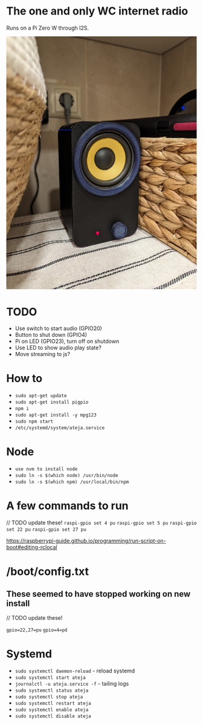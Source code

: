 # The one and only WC internet radio

Runs on a Pi Zero W through I2S.

![image](wc.jpg)

# TODO

- Use switch to start audio (GPIO20)
- Button to shut down (GPIO4)
- Pi on LED (GPIO23), turn off on shutdown
- Use LED to show audio play state?
- Move streaming to js?

# How to

- `sudo apt-get update`
- `sudo apt-get install pigpio`
- `npm i`
- `sudo apt-get install -y mpg123`
- `sudo npm start`
- `/etc/systemd/system/ateja.service`

# Node

- `use nvm to install node`
- `sudo ln -s $(which node) /usr/bin/node`
- `sudo ln -s $(which npm) /usr/local/bin/npm`

# A few commands to run

// TODO update these!
`raspi-gpio set 4 pu`
`raspi-gpio set 5 pu`
`raspi-gpio set 22 pu`
`raspi-gpio set 27 pu`

https://raspberrypi-guide.github.io/programming/run-script-on-boot#editing-rclocal

# /boot/config.txt

## These seemed to have stopped working on new install

// TODO update these!

`gpio=22,27=pu`
`gpio=4=pd`

# Systemd

- `sudo systemctl daemon-reload` - reload systemd
- `sudo systemctl start ateja`
- `journalctl -u ateja.service -f` - tailing logs
- `sudo systemctl status ateja`
- `sudo systemctl stop ateja`
- `sudo systemctl restart ateja`
- `sudo systemctl enable ateja`
- `sudo systemctl disable ateja`
